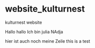 # website_kulturnest
 kulturnest website

Hallo hallo Ich bin julia
NAdja





hier ist auch noch meine Zeile
this is a test 

